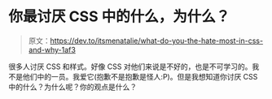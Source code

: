 # 你最讨厌 CSS 中的什么，为什么？

> 原文：<https://dev.to/itsmenatalie/what-do-you-the-hate-most-in-css-and-why-1af3>

很多人讨厌 CSS 和样式。好像 CSS 对他们来说是不好的，也是不可学习的。我不是他们中的一员。我爱它(抱歉不是抱歉是怪人:P)。但是我想知道你讨厌 CSS 中的什么？为什么呢？你的观点是什么？